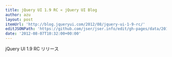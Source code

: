 ```yaml
---
title: jQuery UI 1.9 RC « jQuery UI Blog
author: azu
layout: post
itemUrl: 'http://blog.jqueryui.com/2012/08/jquery-ui-1-9-rc/'
editJSONPath: 'https://github.com/jser/jser.info/edit/gh-pages/data/2012/08/index.json'
date: '2012-08-07T10:32:00+00:00'
---
```

jQuery UI 1.9 RC リリース
